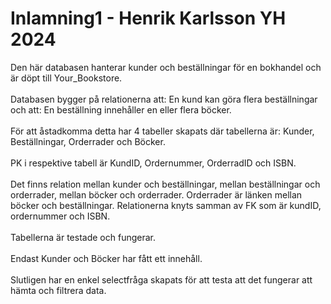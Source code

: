 # Inlamning1 - Henrik Karlsson YH 2024
Den här databasen hanterar kunder och beställningar för en bokhandel och är döpt till Your_Bookstore. <BR><BR>
Databasen bygger på relationerna att: En kund kan göra flera beställningar och att: En beställning innehåller en eller
flera böcker. <BR><BR>
För att åstadkomma detta har 4 tabeller skapats där tabellerna är: Kunder, Beställningar, Orderrader och Böcker. <BR><BR>
PK i respektive tabell är KundID, Ordernummer, OrderradID och ISBN. <BR><BR>
Det finns relation mellan kunder och beställningar, mellan beställningar och orderrader, mellan böcker och orderrader. Orderrader är länken mellan böcker och beställningar. Relationerna knyts samman av FK som är kundID, ordernummer och ISBN. <BR><BR>
Tabellerna är testade och fungerar. <BR><BR>
Endast Kunder och Böcker har fått ett innehåll. <BR><BR>
Slutligen har en enkel selectfråga skapats för att testa att det fungerar att hämta och filtrera data.
